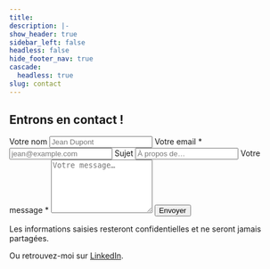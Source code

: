 ```yaml
---
title: 
description: |-
show_header: true
sidebar_left: false
headless: false
hide_footer_nav: true
cascade:
  headless: true
slug: contact
---
```


<section class="mw7 center pa4">
  <h1 class="tc f2 lh-title mb4">Entrons en contact !</h1>

  <!-- Carte formulaire (légère ombre + fond clair) -->
  <article class="bg-near-white br3 pa4 shadow-4">
    <form
      action="https://formspree.io/f/meogdeol"
      method="POST"
      aria-label="Formulaire de contact"
      class="measure-wide center"
    >
      <!-- Nom -->
      <label for="nom" class="f5 b db mb2">Votre nom</label>
      <input
        type="text" id="nom" name="nom"
        class="input-reset ba b--black-20 pa2 br2 mb3 db w-100"
        placeholder="Jean Dupont"
      />
      <!-- Email -->
      <label for="email" class="f5 b db mb2">Votre email <span class="red">*</span></label>
      <input
        type="email" id="email" name="email" required
        class="input-reset ba b--black-20 pa2 br2 mb3 db w-100"
        placeholder="jean@example.com"
      />
      <!-- Sujet (optionnel) -->
      <label for="sujet" class="f5 b db mb2">Sujet</label>
      <input
        type="text" id="sujet" name="sujet"
        class="input-reset ba b--black-20 pa2 br2 mb3 db w-100"
        placeholder="À propos de…"
      />
      <!-- Message -->
      <label for="message" class="f5 b db mb2">Votre message <span class="red">*</span></label>
      <textarea
        id="message" name="message" rows="6" required
        class="input-reset ba b--black-20 pa2 br2 mb4 db w-100"
        placeholder="Votre message…"></textarea>
      <!-- Honeypot anti-spam (invisible) -->
      <input type="text" name="_gotcha" style="display:none" />
      <!-- Redirection après succès -->
      <input type="hidden" name="_next" value="/merci/" />
      <button
        type="submit"
        class="dib pv2 ph4 bg-blue hover-bg-dark-blue white b--none br2 grow pointer"
      >
        Envoyer
      </button>
      <!-- Note RGPD -->
      <p class="f7 silver mt3">
        Les informations saisies resteront confidentielles et ne seront jamais partagées.
      </p>
    </form>
  </article>

<p class="mt4">
  Ou retrouvez-moi sur
  <a href="https://www.linkedin.com/in/alexandre-carton-741146175/"
     target="_blank" rel="noopener">LinkedIn</a>.
</p>

  </div>
</section>


